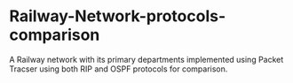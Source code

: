 # Railway-Network-protocols-comparison
A Railway network with its primary departments implemented using Packet Tracser using both RIP and OSPF protocols for comparison.
